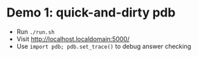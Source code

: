 # Demo 1: quick-and-dirty pdb

- Run `./run.sh`
- Visit http://localhost.localdomain:5000/
- Use `import pdb; pdb.set_trace()` to debug answer checking
